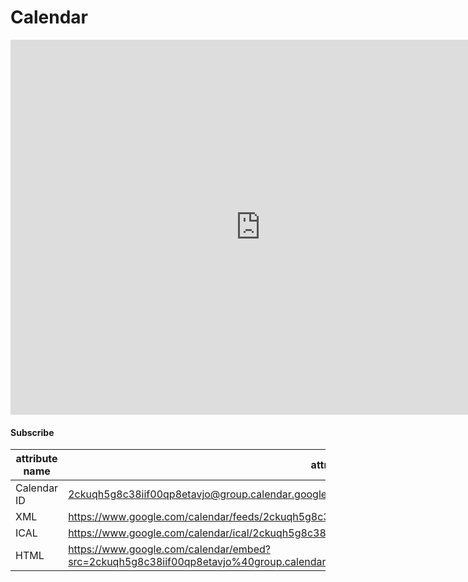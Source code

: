 # Calendar

<iframe src="https://www.google.com/calendar/embed?src=2ckuqh5g8c38iif00qp8etavjo%40group.calendar.google.com&ctz=America/New_York" style="border: 0" width="800" height="600" frameborder="0" scrolling="no"></iframe>

#### Subscribe

attribute name | attribute value
--- | ---
Calendar ID | 2ckuqh5g8c38iif00qp8etavjo@group.calendar.google.com
XML | https://www.google.com/calendar/feeds/2ckuqh5g8c38iif00qp8etavjo%40group.calendar.google.com/public/basic
ICAL | https://www.google.com/calendar/ical/2ckuqh5g8c38iif00qp8etavjo%40group.calendar.google.com/public/basic.ics
HTML | https://www.google.com/calendar/embed?src=2ckuqh5g8c38iif00qp8etavjo%40group.calendar.google.com&ctz=America/New_York
